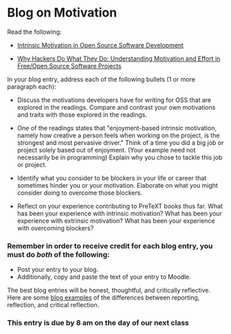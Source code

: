 # Blog on Motivation

Read the following:
- [Intrinsic Motivation in Open Source Software Development](https://www.econstor.eu/bitstream/10419/49926/1/668836490.pdf)

- [Why Hackers Do What They Do: Understanding Motivation and Effort in Free/Open Source Software Projects](https://ocw.mit.edu/courses/15-352-managing-innovation-emerging-trends-spring-2005/8733c45a525ebcede867a9fb282398ca_lakhaniwolf.pdff)

In your blog entry, address each of the following bullets (1 or more paragraph each):
- Discuss the motivations developers have for writing for OSS that are explored in the readings. Compare and contrast your own motivations and traits with those explored in the readings.

- One of the readings states that "enjoyment-based intrinsic motivation, namely how creative a person feels when working on the project, is the strongest and most pervasive driver." Think of a time you did a big job or project solely based out of enjoyment. (Your example need not necessarily be in programming) Explain why you chose to tackle this job or project.

- Identify what you consider to be blockers in your life or career that sometimes hinder you or your motivation. Elaborate on what you might consider doing to overcome those blockers.

- Reflect on your experience contributing to PreTeXT books thus far. What has been your experience with intrinsic motivation? What has been your experience with extrinsic motivation? What has been your experience with overcoming blockers?

### Remember in order to receive credit for each blog entry, you must do *both* of the following:

- Post your entry to your blog.
- Additionally, copy and paste the text of your entry to Moodle.

The best blog entries will be honest, thoughtful, and critically reflective. Here are some [blog examples](blogreflection.md)
of the differences between reporting, reflection, and critical reflection.

### This entry is due by 8 am on the day of our next class
